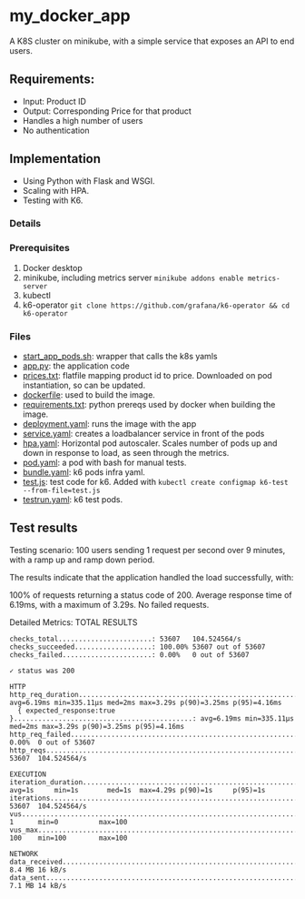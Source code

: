 # my_docker_app
A K8S cluster on minikube, with a simple service that exposes an API to end users.
## Requirements:
- Input: Product ID
- Output: Corresponding Price for that product
- Handles a high number of users
- No authentication

## Implementation
- Using Python with Flask and WSGI.
- Scaling with HPA.
- Testing with K6.

### Details
### Prerequisites
1. Docker desktop
2. minikube, including metrics server 
`minikube addons enable metrics-server`
3. kubectl
4. k6-operator `git clone https://github.com/grafana/k6-operator && cd k6-operator`

### Files
- [start_app_pods.sh](./start_app_pods.sh): wrapper that calls the k8s yamls
- [app.py](app.py): the application code
- [prices.txt](./prices.txt): flatfile mapping product id to price. Downloaded on pod instantiation, so can be updated.
- [dockerfile](./dockerfile): used to build the image.
- [requirements.txt](./requirements.txt): python prereqs used by docker when building the image.
- [deployment.yaml](./deployment.yaml): runs the image with the app
- [service.yaml](./service.yaml): creates a loadbalancer service in front of the pods
- [hpa.yaml](./hpa.yaml): Horizontal pod autoscaler. Scales number of pods up and down in response to load, as seen through the metrics.
- [pod.yaml](./pod.yaml): a pod with bash for manual tests.
- [bundle.yaml](./bundle.yaml): k6 pods infra yaml.
- [test.js](./test.js): test code for k6. Added with `kubectl create configmap k6-test --from-file=test.js`
- [testrun.yaml](./testrun.yaml): k6 test pods.

## Test results
Testing scenario: 100 users sending 1 request per second over 9 minutes, with a ramp up and ramp down period.

The results indicate that the application handled the load successfully, with:

100% of requests returning a status code of 200.
Average response time of 6.19ms, with a maximum of 3.29s.
No failed requests.

Detailed Metrics:
TOTAL RESULTS

    checks_total.......................: 53607   104.524564/s
    checks_succeeded...................: 100.00% 53607 out of 53607
    checks_failed......................: 0.00%   0 out of 53607

    ✓ status was 200

    HTTP
    http_req_duration.......................................................: avg=6.19ms min=335.11µs med=2ms max=3.29s p(90)=3.25ms p(95)=4.16ms
      { expected_response:true }............................................: avg=6.19ms min=335.11µs med=2ms max=3.29s p(90)=3.25ms p(95)=4.16ms
    http_req_failed.........................................................: 0.00%  0 out of 53607
    http_reqs...............................................................: 53607  104.524564/s

    EXECUTION
    iteration_duration......................................................: avg=1s     min=1s       med=1s  max=4.29s p(90)=1s     p(95)=1s
    iterations..............................................................: 53607  104.524564/s
    vus.....................................................................: 1      min=0          max=100
    vus_max.................................................................: 100    min=100        max=100

    NETWORK
    data_received...........................................................: 8.4 MB 16 kB/s
    data_sent...............................................................: 7.1 MB 14 kB/s
